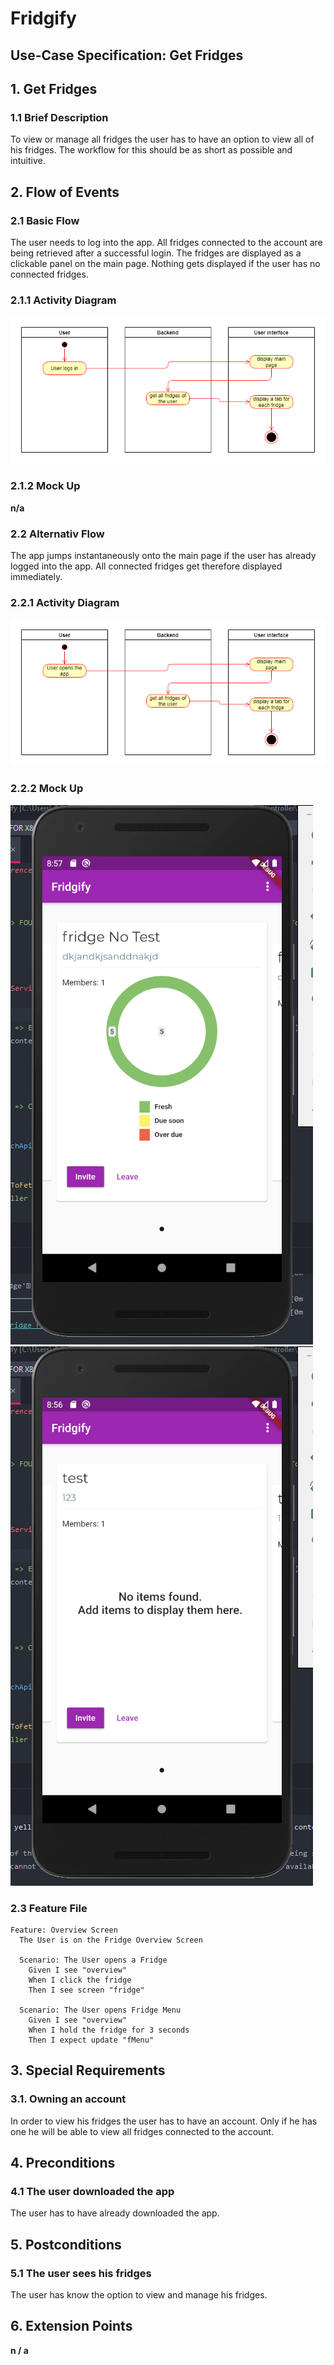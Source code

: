 # Fridgify

## Use-Case Specification: Get Fridges

## 1. Get Fridges

### 1.1 Brief Description
To view or manage all fridges the user has to have an option to view all of his fridges. The workflow for this should be as short as possible and intuitive. 

## 2. Flow of Events

### 2.1 Basic Flow

The user needs to log into the app. All fridges connected to the account are being retrieved after a successful login. The fridges are displayed as a clickable panel on the main page. Nothing gets displayed if the user has no connected fridges.

### 2.1.1 Activity Diagram

![Activity diagram get fridges](./getFridgesActivityDiagram.png)

### 2.1.2 Mock Up

**n/a**

### 2.2 Alternativ Flow

The app jumps instantaneously onto the main page if the user has already logged into the app. All connected fridges get therefore displayed immediately.

### 2.2.1 Activity Diagram

![Activity diagram get fridges when logged in](./getFridgesActivityDiagramLoggedIn.png)


### 2.2.2 Mock Up

![Mock Up: Get Fridges](./menu_screen_with_fridge_content.png)
![Mock Up: Get Fridges 2](./menu_screen_with_fridge.png)

### 2.3 Feature File
```gherkin
Feature: Overview Screen
  The User is on the Fridge Overview Screen

  Scenario: The User opens a Fridge
    Given I see "overview"
    When I click the fridge
    Then I see screen "fridge"

  Scenario: The User opens Fridge Menu
    Given I see "overview"
    When I hold the fridge for 3 seconds
    Then I expect update "fMenu"
```

## 3. Special Requirements

### 3.1. Owning an account

In order to view his fridges the user has to have an account. Only if he has one he will be able to view all fridges connected to the account.

## 4. Preconditions

### 4.1 The user downloaded the app 

The user has to have already downloaded the app.

## 5. Postconditions

### 5.1 The user sees his fridges

The user has know the option to view and manage his fridges.

## 6. Extension Points

**n / a**
